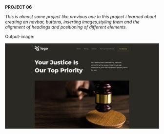 **PROJECT 06**  

_This is almost same project like previous one In this project i learned about creating an navbar, buttons, inserting images,styling them and the alignment of headings and positioning of different elements._ 

Output-image:

![project 6](./output.png)
